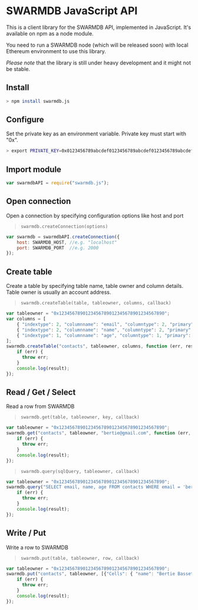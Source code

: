 # SWARMDB JavaScript API

This is a client library for the SWARMDB API, implemented in JavaScript. It's available on npm as a node module.

You need to run a SWARMDB node (which will be released soon) with local Ethereum environment to use this library.

*Please note* that the library is still under heavy development and it might not be stable.

## Install
```bash
> npm install swarmdb.js
```

## Configure
Set the private key as an environment variable. Private key must start with "0x".
```bash
> export PRIVATE_KEY=0x0123456789abcdef0123456789abcdef0123456789abcdef0123456789abcdef
```

## Import module
```javascript
var swarmdbAPI = require("swarmdb.js");
```

## Open connection
Open a connection by specifying configuration options like host and port
> `swarmdb.createConnection(options)`
```javascript
var swarmdb = swarmdbAPI.createConnection({
    host: SWARMDB_HOST, //e.g. "localhost"
    port: SWARMDB_PORT  //e.g. 2000
});
```

## Create table
Create a table by specifying table name, table owner and column details.
Table owner is usually an account address.
> `swarmdb.createTable(table, tableowner, columns, callback)`
```javascript
var tableowner = "0x1234567890123456789012345678901234567890";
var columns = [
    { "indextype": 2, "columnname": "email", "columntype": 2, "primary": 1 },
    { "indextype": 2, "columnname": "name", "columntype": 2, "primary": 0 },
    { "indextype": 1, "columnname": "age", "columntype": 1, "primary": 0 }
];
swarmdb.createTable("contacts", tableowner, columns, function (err, result) {
    if (err) {
      throw err;
    }
    console.log(result);
});
```

## Read / Get / Select
Read a row from SWARMDB
> `swarmdb.get(table, tableowner, key, callback)`
```javascript
var tableowner = "0x1234567890123456789012345678901234567890";
swarmdb.get("contacts", tableowner, "bertie@gmail.com", function (err, result) {
    if (err) {
      throw err;
    }
    console.log(result);
});
```

> `swarmdb.query(sqlQuery, tableowner, callback)`
```javascript
var tableowner = "0x1234567890123456789012345678901234567890";
swarmdb.query("SELECT email, name, age FROM contacts WHERE email = 'bertie@gmail.com'", tableowner, function (err, result) {
    if (err) {
      throw err;
    }
    console.log(result);
});
```

## Write / Put
Write a row to SWARMDB
> `swarmdb.put(table, tableowner, row, callback)`
```javascript
var tableowner = "0x1234567890123456789012345678901234567890";
swarmdb.put("contacts", tableowner, [{"Cells": { "name": "Bertie Basset", "age": 7, "email": "bertie@gmail.com" }}],  function (err, result) {
    if (err) {
      throw err;
    }
    console.log(result);
});
```